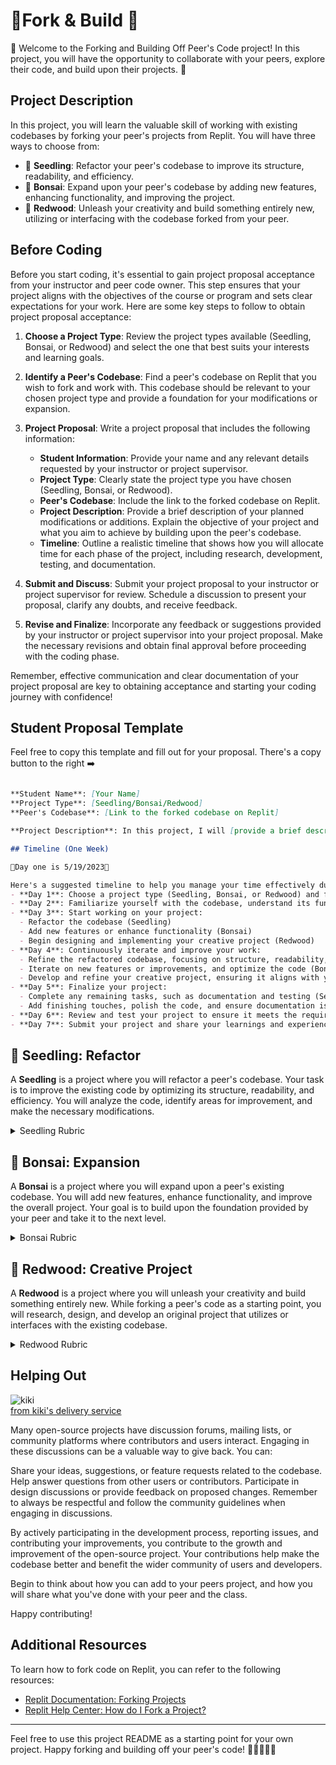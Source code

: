 # 🍴Fork & Build 🍴

👥 Welcome to the Forking and Building Off Peer's Code project! In this project, you will have the opportunity to collaborate with your peers, explore their code, and build upon their projects. 🚀

## Project Description

In this project, you will learn the valuable skill of working with existing codebases by forking your peer's projects from Replit. You will have three ways to choose from:

- 🌱 **Seedling**: Refactor your peer's codebase to improve its structure, readability, and efficiency.
- 🌿 **Bonsai**: Expand upon your peer's codebase by adding new features, enhancing functionality, and improving the project.
- 🌳 **Redwood**: Unleash your creativity and build something entirely new, utilizing or interfacing with the codebase forked from your peer.

## Before Coding

Before you start coding, it's essential to gain project proposal acceptance from your instructor and peer code owner. This step ensures that your project aligns with the objectives of the course or program and sets clear expectations for your work. Here are some key steps to follow to obtain project proposal acceptance:


1. **Choose a Project Type**: Review the project types available (Seedling, Bonsai, or Redwood) and select the one that best suits your interests and learning goals.

2. **Identify a Peer's Codebase**: Find a peer's codebase on Replit that you wish to fork and work with. This codebase should be relevant to your chosen project type and provide a foundation for your modifications or expansion.

3. **Project Proposal**: Write a project proposal that includes the following information:
   - **Student Information**: Provide your name and any relevant details requested by your instructor or project supervisor.
   - **Project Type**: Clearly state the project type you have chosen (Seedling, Bonsai, or Redwood).
   - **Peer's Codebase**: Include the link to the forked codebase on Replit.
   - **Project Description**: Provide a brief description of your planned modifications or additions. Explain the objective of your project and what you aim to achieve by building upon the peer's codebase.
   - **Timeline**: Outline a realistic timeline that shows how you will allocate time for each phase of the project, including research, development, testing, and documentation.

4. **Submit and Discuss**: Submit your project proposal to your instructor or project supervisor for review. Schedule a discussion to present your proposal, clarify any doubts, and receive feedback.

5. **Revise and Finalize**: Incorporate any feedback or suggestions provided by your instructor or project supervisor into your project proposal. Make the necessary revisions and obtain final approval before proceeding with the coding phase.


Remember, effective communication and clear documentation of your project proposal are key to obtaining acceptance and starting your coding journey with confidence!



## Student Proposal Template
Feel free to copy this template and fill out for your proposal. There's a copy button to the right ➡️

```markdown

**Student Name**: [Your Name]
**Project Type**: [Seedling/Bonsai/Redwood]
**Peer's Codebase**: [Link to the forked codebase on Replit]

**Project Description**: In this project, I will [provide a brief description of your planned modifications or additions]. My goal is to [explain the objective of your project and what you aim to achieve]. By forking [peer's name]'s codebase, I will [describe how you plan to utilize or interact with the existing code]. This project aligns with the [chosen project type] category, and I am excited to explore and expand upon the existing codebase.

## Timeline (One Week)

🚨Day one is 5/19/2023🚨

Here's a suggested timeline to help you manage your time effectively during this project. Please change to fit your project needs. 
- **Day 1**: Choose a project type (Seedling, Bonsai, or Redwood) and find a peer's codebase to fork.
- **Day 2**: Familiarize yourself with the codebase, understand its functionality, and identify areas of improvement or expansion.
- **Day 3**: Start working on your project:
  - Refactor the codebase (Seedling)
  - Add new features or enhance functionality (Bonsai)
  - Begin designing and implementing your creative project (Redwood)
- **Day 4**: Continuously iterate and improve your work:
  - Refine the refactored codebase, focusing on structure, readability, and efficiency (Seedling)
  - Iterate on new features or improvements, and optimize the code (Bonsai)
  - Develop and refine your creative project, ensuring it aligns with your vision (Redwood)
- **Day 5**: Finalize your project:
  - Complete any remaining tasks, such as documentation and testing (Seedling/Bonsai)
  - Add finishing touches, polish the code, and ensure documentation is comprehensive (Redwood)
- **Day 6**: Review and test your project to ensure it meets the requirements and rubric criteria.
- **Day 7**: Submit your project and share your learnings and experiences with your peers.

```



## 🌱 Seedling: Refactor

A **Seedling** is a project where you will refactor a peer's codebase. Your task is to improve the existing code by optimizing its structure, readability, and efficiency. You will analyze the code, identify areas for improvement, and make the necessary modifications.

<details>
<summary>Seedling Rubric</summary>

| Criteria | Description |
|----------|-------------|
| 📚 Code Comprehension | Demonstrates understanding of the existing code and its functionality |
| 🔄 Refactoring Techniques | Applies effective refactoring techniques to improve code quality |
| 💡 Problem Solving | Identifies and resolves any issues or errors encountered during refactoring |
| 🎨 Code Style and Readability | Enhances code structure, readability, and maintainability |

</details>

## 🌿 Bonsai: Expansion

A **Bonsai** is a project where you will expand upon a peer's existing codebase. You will add new features, enhance functionality, and improve the overall project. Your goal is to build upon the foundation provided by your peer and take it to the next level.

<details>
<summary>Bonsai Rubric</summary>

| Criteria | Description |
|----------|-------------|
| 🚀 Feature Enhancement | Successfully adds new features or functionality to the codebase |
| 📈 Code Modification | Enhances the existing code to improve performance or optimize it |
| ⚠️ Error Handling | Implements robust error handling mechanisms |
| 📄 Documentation | Provides clear and concise documentation for the expanded code |

</details>

## 🌳 Redwood: Creative Project

A **Redwood** is a project where you will unleash your creativity and build something entirely new. While forking a peer's code as a starting point, you will research, design, and develop an original project that utilizes or interfaces with the existing codebase.

<details>
<summary>Redwood Rubric</summary>

| Criteria | Description |
|----------|-------------|
| 🔍 Research Depth | Demonstrates in-depth research and understanding of the topic |
| 💡 Originality | Proposes innovative ideas or approaches |
| 🚀 Implementation | Successfully implements the proposed solution or concept |
| ⭐ Impact | Assesses the potential impact or significance of the created project |
| 📝 Explanation | Provides a clear and comprehensive explanation of the project |
| 🎛️ Prototype | Develops a functional prototype showcasing the project's features |
| 💻 Code Quality | Writes clean, well-structured, and readable code |
| 📚 Documentation | Provides detailed documentation for the project |
| 🗂️ Organization | Demonstrates organized and well-structured project files and folders |
| 🔄 Iterative Development | Shows evidence of iterative development and improvement |
| 🔗 Peer Code Interface | Effectively integrates or interfaces with the forked peer's code |

</details>

## Helping Out

![kiki](kiki.gif)
<br>
[from kiki's delivery service](https://www.youtube.com/watch?v=HkMi2PF46gU)

Many open-source projects have discussion forums, mailing lists, or community platforms where contributors and users interact. Engaging in these discussions can be a valuable way to give back. You can:

Share your ideas, suggestions, or feature requests related to the codebase.
Help answer questions from other users or contributors.
Participate in design discussions or provide feedback on proposed changes.
Remember to always be respectful and follow the community guidelines when engaging in discussions.

By actively participating in the development process, reporting issues, and contributing your improvements, you contribute to the growth and improvement of the open-source project. Your contributions help make the codebase better and benefit the wider community of users and developers.

Begin to think about how you can add to your peers project, and how you will share what you've done with your peer and the class.

Happy contributing!


## Additional Resources

To learn how to fork code on Replit, you can refer to the following resources:

- [Replit Documentation: Forking Projects](https://replit.com/talk/ask/How-to-fork/137989)
- [Replit Help Center: How do I Fork a Project?](https://cs.westminstercollege.edu/cmpt201/repl.it.html#:~:text=To%20fork%20a%20repl%2C%20you,account%20that%20you%20can%20modify.)


---

Feel free to use this project README as a starting point for your own project. Happy forking and building off your peer's code! 🎉👩‍💻👨‍💻
